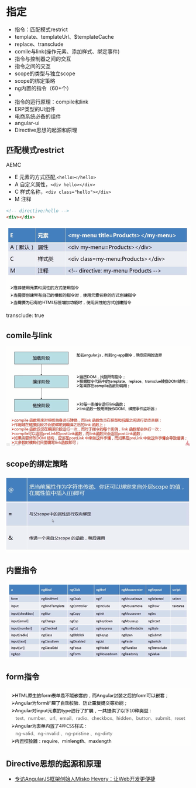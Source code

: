 # 指定


- 指令：匹配模式restrict
- template、templateUrl、$templateCache
- replace、transclude
- comile与link(操作元素、添加样式、绑定事件)
- 指令与控制器之间的交互
- 指令之间的交互
- scope的类型与独立scope
- scope的绑定策略
- ng内置的指令（60+个）
- 
- 指令的运行原理：compile和link
- ERP类型的UI组件
- 电商系统必备的组件
- angular-ui
- Directive思想的起源和原理


## 匹配模式restrict

AEMC

- E 元素的方式匹配,`<hello></hello>`
- A 自定义属性，`<div hello></div>`
- C 样式名称，`<div class="hello"></div>`
- M 注释

```html
<!-- directive:hello -->
<div></div>
```

![zhiling.png](./img/zhiling.png)


transclude: true


## comile与link

![link.png](./img/link.png)


## scope的绑定策略

![scope_bind.png](./img/scope_bind.png)


## 内置指令

![ng-zhiling.png](./img/ng-zhiling.png)


## form指令

![ng_from.png](./img/ng_from.png)


## Directive思想的起源和原理


- [专访AngularJS框架创始人Misko Hevery：让Web开发更便捷](https://www.csdn.net/article/2013-10-08/2817118-AngularJS-Framework-Google)


